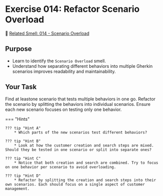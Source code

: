 # Exercise 014: Refactor Scenario Overload
:link: [Related Smell: 014 - Scenario Overload](/smells/014-scenario-overload)

## Purpose
* Learn to identify the `Scenario Overload` smell.
* Understand how separating different behaviors into multiple Gherkin scenarios improves readability and maintainability.

## Your Task
Find at leastone scenario that tests multiple behaviors in one go. Refactor the scenario by splitting the behaviors into individual scenarios. Ensure each new scenario focuses on testing only one behavior.

=== "Hints"

    ??? tip "Hint A"
        * Which parts of the new scenarios test different behaviors?

    ??? tip "Hint B"
        * Look at how the customer creation and search steps are mixed. Should they be tested in one scenario or split into separate ones?

    ??? tip "Hint C"
        * Notice that both creation and search are combined. Try to focus on one behavior per scenario to avoid overloading.

    ??? tip "Hint D"
        * Refactor by splitting the creation and search steps into their own scenarios. Each should focus on a single aspect of customer management.

